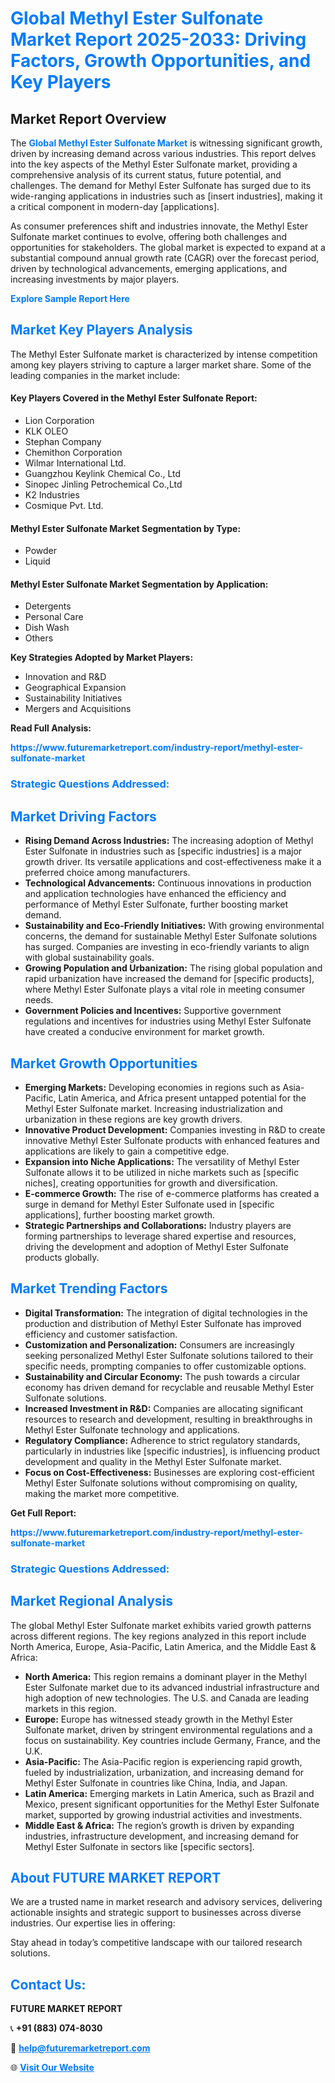 <h1 style="color: #007BFF;">Global Methyl Ester Sulfonate Market Report 2025-2033: Driving Factors, Growth Opportunities, and Key Players</h1>

<section id="overview">
<h2>Market Report Overview</h2>
<p>The <a href="https://www.futuremarketreport.com/industry-report/methyl-ester-sulfonate-market" style="color: #007BFF; text-decoration: none;"><strong>Global Methyl Ester Sulfonate Market</strong></a> is witnessing significant growth, driven by increasing demand across various industries. This report delves into the key aspects of the Methyl Ester Sulfonate market, providing a comprehensive analysis of its current status, future potential, and challenges. The demand for Methyl Ester Sulfonate has surged due to its wide-ranging applications in industries such as [insert industries], making it a critical component in modern-day [applications].</p>
<p>As consumer preferences shift and industries innovate, the Methyl Ester Sulfonate market continues to evolve, offering both challenges and opportunities for stakeholders. The global market is expected to expand at a substantial compound annual growth rate (CAGR) over the forecast period, driven by technological advancements, emerging applications, and increasing investments by major players.</p>
</section>

<section id="overview">
<p><a href="https://www.futuremarketreport.com/request-sample/reportId=102965" style="color: #007BFF; text-decoration: none;"><strong>Explore Sample Report Here</strong></a></p>
</section>

<section id="key-players">
<h2 style="color: #007BFF;">Market Key Players Analysis</h2>
<p>The Methyl Ester Sulfonate market is characterized by intense competition among key players striving to capture a larger market share. Some of the leading companies in the market include:</p>
<h4>Key Players Covered in the Methyl Ester Sulfonate Report:</h4>
<ul><li>Lion Corporation</li><li>KLK OLEO</li><li>Stephan Company</li><li>Chemithon Corporation</li><li>Wilmar International Ltd.</li><li>Guangzhou Keylink Chemical Co., Ltd</li><li>Sinopec Jinling Petrochemical Co.,Ltd</li><li>K2 Industries</li><li>Cosmique Pvt. Ltd.</li></ul>
<h4>Methyl Ester Sulfonate Market Segmentation by Type:</h4>
<ul><li>Powder</li><li>Liquid</li></ul>

<h4>Methyl Ester Sulfonate Market Segmentation by Application:</h4>
<ul><li>Detergents</li><li>Personal Care</li><li>Dish Wash</li><li>Others</li></ul>
<p><strong>Key Strategies Adopted by Market Players:</strong></p>
<ul>
<li>Innovation and R&D</li>
<li>Geographical Expansion</li>
<li>Sustainability Initiatives</li>
<li>Mergers and Acquisitions</li>
</ul>
</section>

<section>
<p><strong>Read Full Analysis: </strong></p><a href="https://www.futuremarketreport.com/industry-report/methyl-ester-sulfonate-market" style="color: #007BFF; text-decoration: none;"><strong>https://www.futuremarketreport.com/industry-report/methyl-ester-sulfonate-market</strong></a>
<h3 style="color: #007BFF;">Strategic Questions Addressed:</h3>
</section>

<section id="driving-factors">
<h2 style="color: #007BFF;">Market Driving Factors</h2>
<ul>
<li><strong>Rising Demand Across Industries:</strong> The increasing adoption of Methyl Ester Sulfonate in industries such as [specific industries] is a major growth driver. Its versatile applications and cost-effectiveness make it a preferred choice among manufacturers.</li>
<li><strong>Technological Advancements:</strong> Continuous innovations in production and application technologies have enhanced the efficiency and performance of Methyl Ester Sulfonate, further boosting market demand.</li>
<li><strong>Sustainability and Eco-Friendly Initiatives:</strong> With growing environmental concerns, the demand for sustainable Methyl Ester Sulfonate solutions has surged. Companies are investing in eco-friendly variants to align with global sustainability goals.</li>
<li><strong>Growing Population and Urbanization:</strong> The rising global population and rapid urbanization have increased the demand for [specific products], where Methyl Ester Sulfonate plays a vital role in meeting consumer needs.</li>
<li><strong>Government Policies and Incentives:</strong> Supportive government regulations and incentives for industries using Methyl Ester Sulfonate have created a conducive environment for market growth.</li>
</ul>
</section>

<section id="growth-opportunities">
<h2 style="color: #007BFF;">Market Growth Opportunities</h2>
<ul>
<li><strong>Emerging Markets:</strong> Developing economies in regions such as Asia-Pacific, Latin America, and Africa present untapped potential for the Methyl Ester Sulfonate market. Increasing industrialization and urbanization in these regions are key growth drivers.</li>
<li><strong>Innovative Product Development:</strong> Companies investing in R&D to create innovative Methyl Ester Sulfonate products with enhanced features and applications are likely to gain a competitive edge.</li>
<li><strong>Expansion into Niche Applications:</strong> The versatility of Methyl Ester Sulfonate allows it to be utilized in niche markets such as [specific niches], creating opportunities for growth and diversification.</li>
<li><strong>E-commerce Growth:</strong> The rise of e-commerce platforms has created a surge in demand for Methyl Ester Sulfonate used in [specific applications], further boosting market growth.</li>
<li><strong>Strategic Partnerships and Collaborations:</strong> Industry players are forming partnerships to leverage shared expertise and resources, driving the development and adoption of Methyl Ester Sulfonate products globally.</li>
</ul>
</section>

<section id="trending-factors">
<h2 style="color: #007BFF;">Market Trending Factors</h2>
<ul>
<li><strong>Digital Transformation:</strong> The integration of digital technologies in the production and distribution of Methyl Ester Sulfonate has improved efficiency and customer satisfaction.</li>
<li><strong>Customization and Personalization:</strong> Consumers are increasingly seeking personalized Methyl Ester Sulfonate solutions tailored to their specific needs, prompting companies to offer customizable options.</li>
<li><strong>Sustainability and Circular Economy:</strong> The push towards a circular economy has driven demand for recyclable and reusable Methyl Ester Sulfonate solutions.</li>
<li><strong>Increased Investment in R&D:</strong> Companies are allocating significant resources to research and development, resulting in breakthroughs in Methyl Ester Sulfonate technology and applications.</li>
<li><strong>Regulatory Compliance:</strong> Adherence to strict regulatory standards, particularly in industries like [specific industries], is influencing product development and quality in the Methyl Ester Sulfonate market.</li>
<li><strong>Focus on Cost-Effectiveness:</strong> Businesses are exploring cost-efficient Methyl Ester Sulfonate solutions without compromising on quality, making the market more competitive.</li>
</ul>
</section>

<section>
<p><strong>Get Full Report: </strong></p><a href="https://www.futuremarketreport.com/industry-report/methyl-ester-sulfonate-market" style="color: #007BFF; text-decoration: none;"><strong>https://www.futuremarketreport.com/industry-report/methyl-ester-sulfonate-market</strong></a>
<h3 style="color: #007BFF;">Strategic Questions Addressed:</h3>
</section>


<section id="regional-analysis">
<h2 style="color: #007BFF;">Market Regional Analysis</h2>
<p>The global Methyl Ester Sulfonate market exhibits varied growth patterns across different regions. The key regions analyzed in this report include North America, Europe, Asia-Pacific, Latin America, and the Middle East & Africa:</p>
<ul>
<li><strong>North America:</strong> This region remains a dominant player in the Methyl Ester Sulfonate market due to its advanced industrial infrastructure and high adoption of new technologies. The U.S. and Canada are leading markets in this region.</li>
<li><strong>Europe:</strong> Europe has witnessed steady growth in the Methyl Ester Sulfonate market, driven by stringent environmental regulations and a focus on sustainability. Key countries include Germany, France, and the U.K.</li>
<li><strong>Asia-Pacific:</strong> The Asia-Pacific region is experiencing rapid growth, fueled by industrialization, urbanization, and increasing demand for Methyl Ester Sulfonate in countries like China, India, and Japan.</li>
<li><strong>Latin America:</strong> Emerging markets in Latin America, such as Brazil and Mexico, present significant opportunities for the Methyl Ester Sulfonate market, supported by growing industrial activities and investments.</li>
<li><strong>Middle East & Africa:</strong> The region’s growth is driven by expanding industries, infrastructure development, and increasing demand for Methyl Ester Sulfonate in sectors like [specific sectors].</li>
</ul>
</section>

<footer>
<h2 style="color: #007BFF;">About FUTURE MARKET REPORT</h2>
<p>We are a trusted name in market research and advisory services, delivering actionable insights and strategic support to businesses across diverse industries. Our expertise lies in offering:</p>

<p>Stay ahead in today’s competitive landscape with our tailored research solutions.</p>

<h2 style="color: #007BFF;">Contact Us:</h2>
<p><strong>FUTURE MARKET REPORT</strong></p>
<p>📞 <strong>+91 (883) 074-8030</strong></p>
<p>📧 <strong><a href="mailto:help@futuremarketreport.com" style="color: #007BFF;">help@futuremarketreport.com</a></strong></p>
<p>🌐 <strong><a href="https://www.futuremarketreport.com/" style="color: #007BFF;">Visit Our Website</a></strong></p>
</footer>